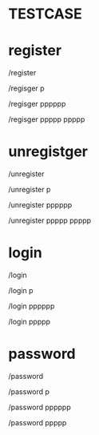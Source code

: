 # TESTCASE

# register

/register

/regisger p

/regisger pppppp

/regisger ppppp
ppppp

# unregistger

/unregister

/unregister p

/unregister pppppp

/unregister ppppp
ppppp


# login

/login

/login p

/login pppppp

/login ppppp


# password

/password

/password p

/password pppppp

/password ppppp

